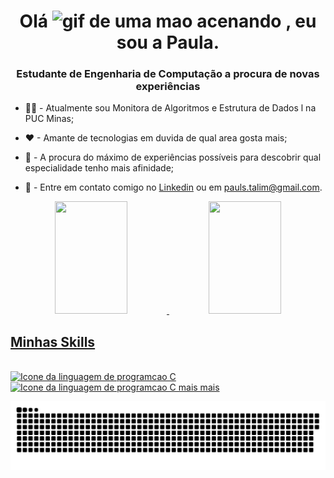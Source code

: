 <!--Titulo-->
<h1 align = "center"> Olá <img width=40 alt = "gif de uma mao acenando" src="https://raw.githubusercontent.com/kaueMarques/kaueMarques/master/hi.gif" > , eu sou a Paula. </h1>

<!--Sub-titulo-->
<h3 align = "center"> Estudante de Engenharia de Computação a procura de novas experiências</h3>

<!--Breve descricao sobre minha situacao-->
- 👩‍🎓 - Atualmente sou Monitora de Algoritmos e Estrutura de Dados l na PUC Minas;

- ❤ - Amante de tecnologias em duvida de qual area gosta mais;

- 📙 - A procura do máximo de experiências possíveis para descobrir qual especialidade tenho mais afinidade;

- 💬 - Entre em contato comigo no [Linkedin](www.linkedin.com/in/paula-talim-693120246) ou em pauls.talim@gmail.com.

<div align = center> 
  <!-- Quadro de stars-->
  <a href = "https://github.com/Paula-Talim">
  <img height="180em" width = "48%" src="https://github-readme-stats.vercel.app/api?username=Paula-Talim&show_icons=true&theme=radical&include_all_commits=true&count_private=true"/>
  <!-- Quadro de linguagens mais usadas -->
  <img height="180em" width = "48%" src="https://github-readme-stats.vercel.app/api/top-langs/?username=Paula-Talim&layout=compact&langs_count=7&theme=radical"/>
</div>

<!-- Icones de linguagens que eu uso-->
## Minhas Skills

<div style = "display: inline_block" align = left> <br>
  <img alt = "Icone da linguagem de programcao C" height="50" width="40" src="https://cdn.jsdelivr.net/gh/devicons/devicon/icons/c/c-original.svg">
  <img alt = "Icone da linguagem de programcao C mais mais" height="50" width="40" src="https://cdn.jsdelivr.net/gh/devicons/devicon/icons/cplusplus/cplusplus-original.svg">

</div>

<!-- Animacao Cobrinha -->
![Snake animation](https://github.com/Paula-Talim/Paula-Talim/blob/output/github-contribution-grid-snake.svg)
